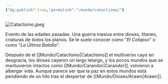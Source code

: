 ```yaml
---
{"dg-publish":true,"permalink":"/mundo/cataclismo/"}
---
```


![Cataclismo.jpeg](/img/user/Im%C3%A1genes/Cataclismo.jpeg)

Evento de las edades pasadas. Una guerra masiva entre dioses, titanes, criaturas de todos los planos.  Se le suele conocer como "*El Colapso*" o como "*La Última Batalla*". 

Después de el [[Mundo/Cataclismo\|Cataclismo]] el multiverso cayó en desgracia, los dioses cayeron un largo letargo, y los pocos mundos que se mantuvieron intactos como [[Mundo/Carandor\|Carandor]], volvieron a albergar vida. Aunque parece ser que la paz en estos mundos está pendiendo de un hilo tras el despertar de [[Mundo/Dioses/Arawn\|Arawn]]. 

